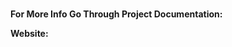 <html>
  <body><p><b><h3><NOVEL CORONAVIRUS-2019-FORECASTING</b></h3></p><p>For More Info Go Through Project Documentation: <a      href="https://github.com/saitejamanchikatla/nCOVID/blob/master/Forecasting_nCOVID_2019.pdf"></a></p>
 <p>Website:<a href="http://17k41a05g0.000webhostapp.com/"/></body>
</html>

